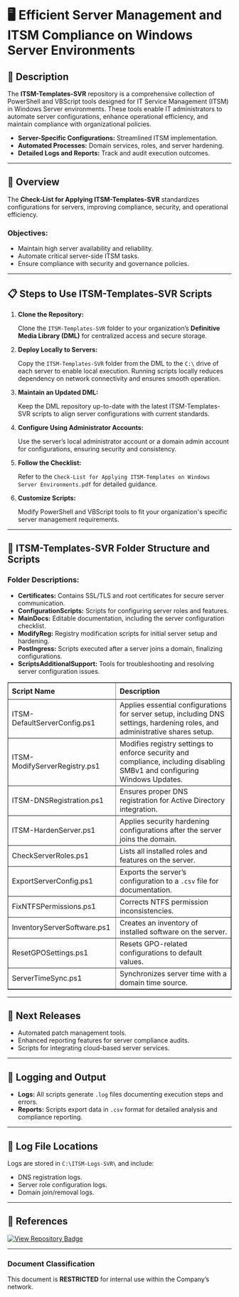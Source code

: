 <div>
  <h1>🖥️ Efficient Server Management and ITSM Compliance on Windows Server Environments</h1>

  <h2>📄 Description</h2>
  <p>
    The <strong>ITSM-Templates-SVR</strong> repository is a comprehensive collection of PowerShell and VBScript tools designed for 
    IT Service Management (ITSM) in Windows Server environments. These tools enable IT administrators to automate server configurations, 
    enhance operational efficiency, and maintain compliance with organizational policies.
  </p>
  <ul>
    <li><strong>Server-Specific Configurations:</strong> Streamlined ITSM implementation.</li>
    <li><strong>Automated Processes:</strong> Domain services, roles, and server hardening.</li>
    <li><strong>Detailed Logs and Reports:</strong> Track and audit execution outcomes.</li>
  </ul>

  <hr />

  <h2>📄 Overview</h2>
  <p>The <strong>Check-List for Applying ITSM-Templates-SVR</strong> standardizes configurations for servers, improving compliance, security, and operational efficiency.</p>

  <h3>Objectives:</h3>
  <ul>
    <li>Maintain high server availability and reliability.</li>
    <li>Automate critical server-side ITSM tasks.</li>
    <li>Ensure compliance with security and governance policies.</li>
  </ul>

  <hr />

  <h2>📋 Steps to Use ITSM-Templates-SVR Scripts</h2>
  <ol>
    <li>
      <strong>Clone the Repository:</strong>
      <p>Clone the <code>ITSM-Templates-SVR</code> folder to your organization’s <strong>Definitive Media Library (DML)</strong> for centralized access and secure storage.</p>
    </li>
    <li>
      <strong>Deploy Locally to Servers:</strong>
      <p>
        Copy the <code>ITSM-Templates-SVR</code> folder from the DML to the <code>C:\</code> drive of each server to enable local execution.
        Running scripts locally reduces dependency on network connectivity and ensures smooth operation.
      </p>
    </li>
    <li>
      <strong>Maintain an Updated DML:</strong>
      <p>Keep the DML repository up-to-date with the latest ITSM-Templates-SVR scripts to align server configurations with current standards.</p>
    </li>
    <li>
      <strong>Configure Using Administrator Accounts:</strong>
      <p>Use the server’s local administrator account or a domain admin account for configurations, ensuring security and consistency.</p>
    </li>
    <li>
      <strong>Follow the Checklist:</strong>
      <p>Refer to the <code>Check-List for Applying ITSM-Templates on Windows Server Environments.pdf</code> for detailed guidance.</p>
    </li>
    <li>
      <strong>Customize Scripts:</strong>
      <p>Modify PowerShell and VBScript tools to fit your organization's specific server management requirements.</p>
    </li>
  </ol>

  <hr />

  <h2>📂 ITSM-Templates-SVR Folder Structure and Scripts</h2>

  <h3>Folder Descriptions:</h3>
  <ul>
    <li><strong>Certificates:</strong> Contains SSL/TLS and root certificates for secure server communication.</li>
    <li><strong>ConfigurationScripts:</strong> Scripts for configuring server roles and features.</li>
    <li><strong>MainDocs:</strong> Editable documentation, including the server configuration checklist.</li>
    <li><strong>ModifyReg:</strong> Registry modification scripts for initial server setup and hardening.</li>
    <li><strong>PostIngress:</strong> Scripts executed after a server joins a domain, finalizing configurations.</li>
    <li><strong>ScriptsAdditionalSupport:</strong> Tools for troubleshooting and resolving server configuration issues.</li>
  </ul>

  <table border="1" style="border-collapse: collapse; width: 100%; text-align: left;">
    <thead>
      <tr>
        <th style="padding: 8px;">Script Name</th>
        <th style="padding: 8px;">Description</th>
      </tr>
    </thead>
    <tbody>
      <tr>
        <td>ITSM-DefaultServerConfig.ps1</td>
        <td>Applies essential configurations for server setup, including DNS settings, hardening roles, and administrative shares setup.</td>
      </tr>
      <tr>
        <td>ITSM-ModifyServerRegistry.ps1</td>
        <td>Modifies registry settings to enforce security and compliance, including disabling SMBv1 and configuring Windows Updates.</td>
      </tr>
      <tr>
        <td>ITSM-DNSRegistration.ps1</td>
        <td>Ensures proper DNS registration for Active Directory integration.</td>
      </tr>
      <tr>
        <td>ITSM-HardenServer.ps1</td>
        <td>Applies security hardening configurations after the server joins the domain.</td>
      </tr>
      <tr>
        <td>CheckServerRoles.ps1</td>
        <td>Lists all installed roles and features on the server.</td>
      </tr>
      <tr>
        <td>ExportServerConfig.ps1</td>
        <td>Exports the server’s configuration to a <code>.csv</code> file for documentation.</td>
      </tr>
      <tr>
        <td>FixNTFSPermissions.ps1</td>
        <td>Corrects NTFS permission inconsistencies.</td>
      </tr>
      <tr>
        <td>InventoryServerSoftware.ps1</td>
        <td>Creates an inventory of installed software on the server.</td>
      </tr>
      <tr>
        <td>ResetGPOSettings.ps1</td>
        <td>Resets GPO-related configurations to default values.</td>
      </tr>
      <tr>
        <td>ServerTimeSync.ps1</td>
        <td>Synchronizes server time with a domain time source.</td>
      </tr>
    </tbody>
  </table>

  <hr />

  <h2>🚀 Next Releases</h2>
  <ul>
    <li>Automated patch management tools.</li>
    <li>Enhanced reporting features for server compliance audits.</li>
    <li>Scripts for integrating cloud-based server services.</li>
  </ul>

  <hr />

  <h2>📝 Logging and Output</h2>
  <ul>
    <li><strong>Logs:</strong> All scripts generate <code>.log</code> files documenting execution steps and errors.</li>
    <li><strong>Reports:</strong> Scripts export data in <code>.csv</code> format for detailed analysis and compliance reporting.</li>
  </ul>

  <hr />

  <h2>📄 Log File Locations</h2>
  <p>Logs are stored in <code>C:\ITSM-Logs-SVR\</code> and include:</p>
  <ul>
    <li>DNS registration logs.</li>
    <li>Server role configuration logs.</li>
    <li>Domain join/removal logs.</li>
  </ul>

  <hr />

  <h2>🔗 References</h2>
  <p>
    <a href="https://github.com/brazilianscriptguy/PowerShell-codes-for-Windows-Server-Administrators" target="_blank">
      <img src="https://img.shields.io/badge/View%20Repository-GitHub-blue?style=flat-square&logo=github" alt="View Repository Badge">
    </a>
  </p>

  <hr />

  <h3>Document Classification</h3>
  <p>This document is <strong>RESTRICTED</strong> for internal use within the Company’s network.</p>
</div>
